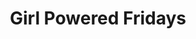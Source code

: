 ---
draft: false
title: "Girl Powered Fridays"
page_title: "Girl Powered Fridays"
description: "Free STEM events for girls ages 12 to 14"
ages: "Events for girls ages twelve to fourteen"

category_id: "gpf"

meetings:
- meeting: "2024-10-11"
  data_item_description: "Python Coding"
  product_id: "680168117"
- meeting: "2024-12-06"
  data_item_description: "Lego Robotics"
  product_id: "680166852"
- meeting: "2025-02-07"
  data_item_description: "Vex Robotics"
  product_id: "680168119"
- meeting: "2025-03-21"
  data_item_description: "Sphero Robotics"
  product_id: "680166644"
- meeting: "2025-05-16"
  data_item_description: "Aerial Drones"
  product_id: "680166853"
---
